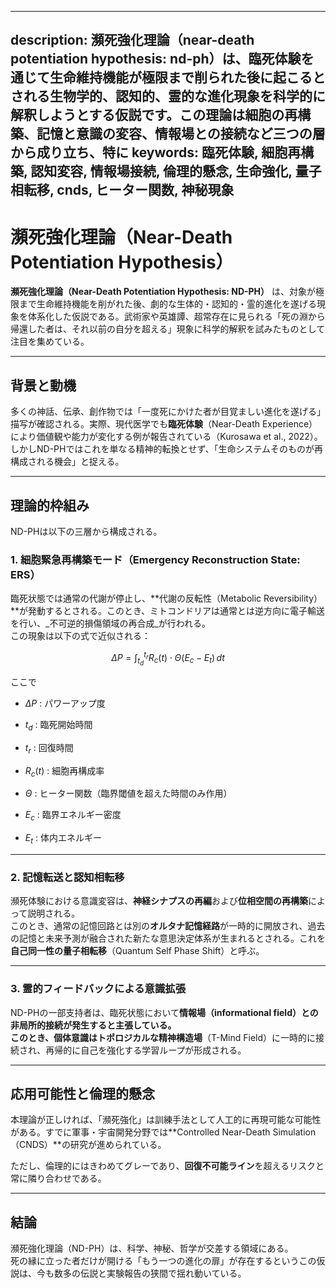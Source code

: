 ----------
description: 瀕死強化理論（near-death potentiation hypothesis: nd-ph）は、臨死体験を通じて生命維持機能が極限まで削られた後に起こるとされる生物学的、認知的、霊的な進化現象を科学的に解釈しようとする仮説です。この理論は細胞の再構築、記憶と意識の変容、情報場との接続など三つの層から成り立ち、特に
keywords: 臨死体験, 細胞再構築, 認知変容, 情報場接続, 倫理的懸念, 生命強化, 量子相転移, cnds, ヒーター関数, 神秘現象
----------


瀕死強化理論（Near-Death Potentiation Hypothesis）
==========================================

**瀕死強化理論（Near-Death Potentiation Hypothesis: ND-PH）** は、対象が極限まで生命維持機能を削がれた後、劇的な生体的・認知的・霊的進化を遂げる現象を体系化した仮説である。武術家や英雄譚、超常存在に見られる「死の淵から帰還した者は、それ以前の自分を超える」現象に科学的解釈を試みたものとして注目を集めている。

* * *

背景と動機
-----

多くの神話、伝承、創作物では「一度死にかけた者が目覚ましい進化を遂げる」描写が確認される。実際、現代医学でも**臨死体験**（Near-Death Experience）により価値観や能力が変化する例が報告されている（Kurosawa et al., 2022）。しかしND-PHではこれを単なる精神的転換とせず、「生命システムそのものが再構成される機会」と捉える。

* * *

理論的枠組み
------

ND-PHは以下の三層から構成される。

### 1\. **細胞緊急再構築モード（Emergency Reconstruction State: ERS）**

臨死状態では通常の代謝が停止し、\*\*代謝の反転性（Metabolic Reversibility）\*\*が発動するとされる。このとき、ミトコンドリアは通常とは逆方向に電子輸送を行い、_不可逆的損傷領域の再合成_が行われる。  
この現象は以下の式で近似される：

$$
\Delta P = \int_{t_d}^{t_r} R_c(t) \cdot \Theta(E_c - E_t) \, dt
$$

ここで

*    $\Delta P$ : パワーアップ度
    
*    $t_d$ : 臨死開始時間
    
*    $t_r$ : 回復時間
    
*    $R_c(t)$ : 細胞再構成率
    
*    $\Theta$ : ヒーター関数（臨界閾値を超えた時間のみ作用）
    
*    $E_c$ : 臨界エネルギー密度
    
*    $E_t$ : 体内エネルギー
    

* * *

### 2\. **記憶転送と認知相転移**

瀕死体験における意識変容は、**神経シナプスの再編**および**位相空間の再構築**によって説明される。  
このとき、通常の記憶回路とは別の**オルタナ記憶経路**が一時的に開放され、過去の記憶と未来予測が融合された新たな意思決定体系が生まれるとされる。これを**自己同一性の量子相転移**（Quantum Self Phase Shift）と呼ぶ。

* * *

### 3\. **霊的フィードバックによる意識拡張**

ND-PHの一部支持者は、臨死状態において**情報場（informational field）**との非局所的接続が発生すると主張している。  
このとき、個体意識は**トポロジカルな精神構造場**（T-Mind Field）に一時的に接続され、再帰的に自己を強化する学習ループが形成される。

* * *

応用可能性と倫理的懸念
-----------

本理論が正しければ、「瀕死強化」は訓練手法として人工的に再現可能な可能性がある。すでに軍事・宇宙開発分野では\*\*Controlled Near-Death Simulation（CNDS）\*\*の研究が進められている。

ただし、倫理的にはきわめてグレーであり、**回復不可能ライン**を超えるリスクと常に隣り合わせである。

* * *

結論
--

瀕死強化理論（ND-PH）は、科学、神秘、哲学が交差する領域にある。  
死の縁に立った者だけが開ける「もう一つの進化の扉」が存在するというこの仮説は、今も数多の伝説と実験報告の狭間で揺れ動いている。